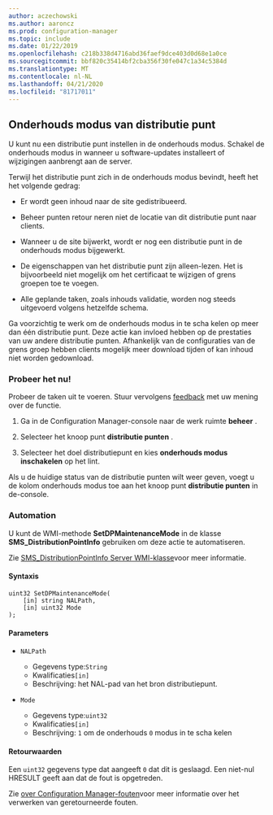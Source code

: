```yaml
---
author: aczechowski
ms.author: aaroncz
ms.prod: configuration-manager
ms.topic: include
ms.date: 01/22/2019
ms.openlocfilehash: c218b338d4716abd36faef9dce403d0d68e1a0ce
ms.sourcegitcommit: bbf820c35414bf2cba356f30fe047c1a34c5384d
ms.translationtype: MT
ms.contentlocale: nl-NL
ms.lasthandoff: 04/21/2020
ms.locfileid: "81717011"
---
```

## <a name="distribution-point-maintenance-mode"></a><a name="bkmk_dpmaint"></a>Onderhouds modus van distributie punt 
<!--3555754-->

U kunt nu een distributie punt instellen in de onderhouds modus. Schakel de onderhouds modus in wanneer u software-updates installeert of wijzigingen aanbrengt aan de server.

Terwijl het distributie punt zich in de onderhouds modus bevindt, heeft het het volgende gedrag: 

- Er wordt geen inhoud naar de site gedistribueerd.  

- Beheer punten retour neren niet de locatie van dit distributie punt naar clients. 

- Wanneer u de site bijwerkt, wordt er nog een distributie punt in de onderhouds modus bijgewerkt. 

- De eigenschappen van het distributie punt zijn alleen-lezen. Het is bijvoorbeeld niet mogelijk om het certificaat te wijzigen of grens groepen toe te voegen.  

- Alle geplande taken, zoals inhouds validatie, worden nog steeds uitgevoerd volgens hetzelfde schema. 

Ga voorzichtig te werk om de onderhouds modus in te scha kelen op meer dan één distributie punt. Deze actie kan invloed hebben op de prestaties van uw andere distributie punten. Afhankelijk van de configuraties van de grens groep hebben clients mogelijk meer download tijden of kan inhoud niet worden gedownload. 


### <a name="try-it-out"></a>Probeer het nu!

Probeer de taken uit te voeren. Stuur vervolgens [feedback](../../../../understand/find-help.md#product-feedback) met uw mening over de functie.

1. Ga in de Configuration Manager-console naar de werk ruimte **beheer** .  

2. Selecteer het knoop punt **distributie punten** .  

3. Selecteer het doel distributiepunt en kies **onderhouds modus inschakelen** op het lint.  

Als u de huidige status van de distributie punten wilt weer geven, voegt u de kolom onderhouds modus toe aan het knoop punt **distributie punten** in de-console. 


### <a name="automation"></a>Automation

U kunt de WMI-methode **SetDPMaintenanceMode** in de klasse **SMS_DistributionPointInfo** gebruiken om deze actie te automatiseren. 

Zie [SMS_DistributionPointInfo Server WMI-klasse](../../../../../develop/reference/core/servers/configure/sms_distributionpointinfo-server-wmi-class.md)voor meer informatie. 

#### <a name="syntax"></a>Syntaxis

``` MOF
uint32 SetDPMaintenanceMode(
    [in] string NALPath, 
    [in] uint32 Mode
);
```

#### <a name="parameters"></a>Parameters  
- `NALPath`  
    - Gegevens type:`String`  
    - Kwalificaties`[in]`  
    - Beschrijving: het NAL-pad van het bron distributiepunt.  

- `Mode`  
    - Gegevens type:`uint32` 
    - Kwalificaties`[in]`  
    - Beschrijving: `1` om de onderhouds `0` modus in te scha kelen  

#### <a name="return-values"></a>Retourwaarden  
Een `uint32` gegevens type dat aangeeft `0` dat dit is geslaagd. Een niet-nul HRESULT geeft aan dat de fout is opgetreden.  

Zie [over Configuration Manager-fouten](../../../../../develop/core/understand/about-configuration-manager-errors.md)voor meer informatie over het verwerken van geretourneerde fouten.  


